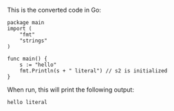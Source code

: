 This is the converted code in Go:
```
package main
import (
	"fmt"
	"strings"
)

func main() {
	s := "hello"
	fmt.Println(s + " literal") // s2 is initialized
}
```
When run, this will print the following output:

`hello literal`
